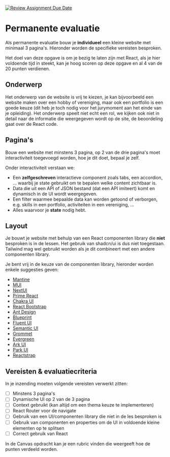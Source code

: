 [![Review Assignment Due Date](https://classroom.github.com/assets/deadline-readme-button-22041afd0340ce965d47ae6ef1cefeee28c7c493a6346c4f15d667ab976d596c.svg)](https://classroom.github.com/a/dGe-VhAV)
# Permanente evaluatie

Als permanente evaluatie bouw je **individueel** een kleine website met minimaal 3 pagina's.
Hieronder worden de specifieke vereisten besproken.

Het doel van deze opgave is om je bezig te laten zijn met React, als je hier voldoende tijd in steekt, kan je
hoog scoren op deze opgave en al 4 van de 20 punten verdienen.

## Onderwerp

Het onderwerp van de website is vrij te kiezen, je kan bijvoorbeeld een website maken over een hobby of vereniging, maar
ook een portfolio is een goede keuze (dit heb je toch nodig voor het jurymoment aan het einde van je opleiding).
Het onderwerp speelt niet echt een rol, we kijken ook niet in detail naar de informatie die weergegeven wordt op de
site, de beoordeling gaat over de React code.

## Pagina's

Bouw een website met minstens 3 pagina, op 2 van de drie pagina's moet interactiviteit toegevoegd worden, hoe je dit
doet, bepaal je zelf.

Onder interactiviteit verstaan we:

- Een **zelfgeschreven** interactieve component zoals tabs, een accordion, ... waarbij je state gebruikt om te bepalen
  welke content zichtbaar is.
- Data die uit een API of JSON bestand (dat een API imiteert) komt en dynamisch in de UI wordt weergegeven.
- Een filter waarmee bepaalde data kan worden getoond of verborgen, e.g. skills in een portfolio, activiteiten in een
  vereniging, ...
- Alles waarvoor je **state** nodig hebt.

## Layout

Je bouwt je website met behulp van een React componenten library die **niet** besproken is in de lessen.
Het gebruik van shadcn/ui is dus niet toegestaan.
Tailwind mag wel gebruikt worden als je dit combineert met een andere componenten library.

Je bent vrij in de keuze van de componenten library, hieronder worden enkele suggesties geven:

* [Mantine](https://mantine.dev/)
* [MUI](https://mui.com/)
* [NextUI](https://nextui.org)
* [Prime React](https://primereact.org/)
* [Chakra UI](https://chakra-ui.com/)
* [React Bootstrap](https://react-bootstrap.netlify.app/)
* [Ant Design](https://ant.design/)
* [Blueprint](https://blueprintjs.com)
* [Fluent UI](https://fluent2.microsoft.design/components/web/react)
* [Semantic UI](https://react.semantic-ui.com/)
* [Grommet](https://v2.grommet.io/)
* [Evergreen](https://evergreen.segment.com)
* [Ark UI](https://ark-ui.com)
* [Park UI](https://park-ui.com/)
* [Reactstrap](https://reactstrap.github.io)

## Vereisten & evaluatiecriteria

In je inzending moeten volgende vereisten verwerkt zitten:

- [ ] Minstens 3 pagina's
- [ ] Dynamische UI op 2 van de 3 pagina
- [ ] Context gebruikt (kan altijd om een thema keuze te implementeren)
- [ ] React Router voor de navigate
- [ ] Gebruik van een UI/componenten library die niet in de les besproken is
- [ ] Gebruik van componenten en properties om de UI in voldoende kleine elementen op te splitsen
- [ ] Correct gebruik van React

In de Canvas opdracht kan je een rubric vinden die weergeeft hoe de punten verdeeld worden.